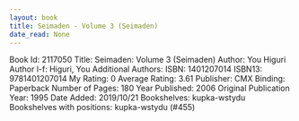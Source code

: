 ```yaml
---
layout: book
title: Seimaden - Volume 3 (Seimaden)
date_read: None
---
```


Book Id: 2117050
Title: Seimaden: Volume 3 (Seimaden)
Author: You Higuri
Author l-f: Higuri, You
Additional Authors: 
ISBN: 1401207014
ISBN13: 9781401207014
My Rating: 0
Average Rating: 3.61
Publisher: CMX
Binding: Paperback
Number of Pages: 180
Year Published: 2006
Original Publication Year: 1995
Date Added: 2019/10/21
Bookshelves: kupka-wstydu
Bookshelves with positions: kupka-wstydu (#455)

